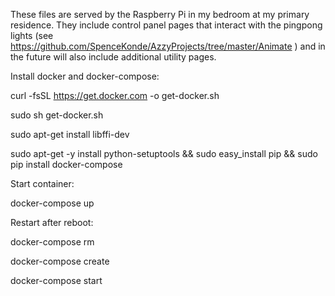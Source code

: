 These files are served by the Raspberry Pi in my bedroom at my primary residence. They include control panel pages that interact with the pingpong lights (see https://github.com/SpenceKonde/AzzyProjects/tree/master/Animate ) and in the future will also include additional utility pages. 


Install docker and docker-compose:

curl -fsSL https://get.docker.com -o get-docker.sh

sudo sh get-docker.sh

sudo apt-get install libffi-dev

sudo apt-get -y install python-setuptools && sudo easy_install pip  && sudo pip install docker-compose

Start container:

docker-compose up


Restart after reboot:

docker-compose rm

docker-compose create

docker-compose start
